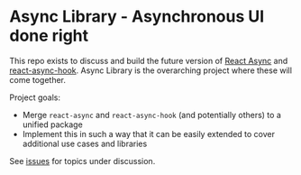 # Async Library - Asynchronous UI done right

This repo exists to discuss and build the future version of [React Async](https://github.com/ghengeveld/react-async) and [react-async-hook](https://github.com/slorber/react-async-hook). Async Library is the overarching project where these will come together.

Project goals:
- Merge `react-async` and `react-async-hook` (and potentially others) to a unified package
- Implement this in such a way that it can be easily extended to cover additional use cases and libraries

See [issues](https://github.com/async-library/future/issues) for topics under discussion.
